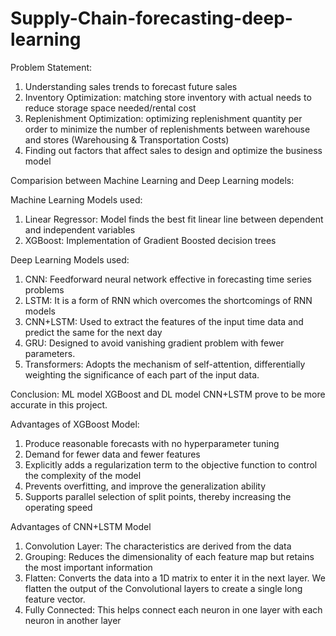 # Supply-Chain-forecasting-deep-learning

Problem Statement:
1. Understanding sales trends to forecast future sales
2. Inventory Optimization: matching store inventory with actual needs to reduce storage space needed/rental cost
3. Replenishment Optimization: optimizing replenishment quantity per order to minimize the number of replenishments between warehouse and stores 
(Warehousing & Transportation Costs)
4. Finding out factors that affect sales to design and optimize the business model

Comparision between Machine Learning and Deep Learning models:

Machine Learning Models used:
1. Linear Regressor: Model  finds the best fit linear line between dependent and independent variables
2. XGBoost: Implementation of Gradient Boosted decision trees

Deep Learning Models used:
1. CNN: Feedforward neural network effective in forecasting time series problems
2. LSTM: It is a form of RNN which overcomes the shortcomings of RNN models
3. CNN+LSTM: Used to extract the features of the input time data and predict the same for the next day 
4. GRU: Designed to avoid vanishing gradient problem with fewer parameters.
5. Transformers: Adopts the mechanism of self-attention, differentially weighting the significance of each part of the input data. 

Conclusion:
ML model XGBoost and DL model CNN+LSTM prove to be more accurate in this project.

Advantages of XGBoost Model:
1. Produce reasonable forecasts with no hyperparameter tuning 
2. Demand for fewer data and fewer features
3. Explicitly adds a regularization term to the objective function to control the complexity of the model
4. Prevents overfitting, and improve the generalization ability 
5. Supports parallel selection of split points, thereby increasing the operating speed

Advantages of CNN+LSTM Model
1. Convolution Layer: The characteristics are derived from the data 
2. Grouping: Reduces the dimensionality of each feature map but retains the most important information 
3. Flatten: Converts the data into a 1D matrix to enter it in the next layer. 
We flatten the output of the Convolutional layers to create a single long feature vector.
4. Fully Connected: This helps connect each neuron in one layer with each neuron in another layer

 

